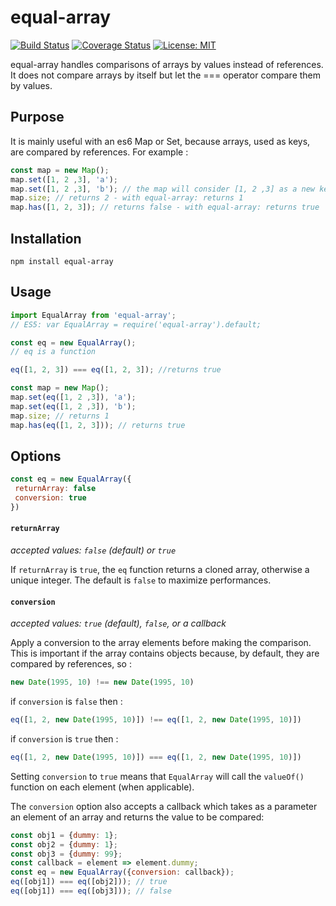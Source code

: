# equal-array

[![Build Status](https://travis-ci.org/couralex/equal-array.svg?branch=master)](https://travis-ci.org/couralex/equal-array)
[![Coverage Status](https://coveralls.io/repos/github/couralex/equal-array/badge.svg?branch=master)](https://coveralls.io/github/couralex/equal-array?branch=master)
[![License: MIT](https://img.shields.io/badge/License-MIT-blue.svg)](https://opensource.org/licenses/MIT)

equal-array handles comparisons of arrays by values instead of references. It does not compare arrays by itself but let the === operator compare them by values.

## Purpose

It is mainly useful with an es6 Map or Set, because arrays, used as keys, are compared by references. For example :
```js
const map = new Map();
map.set([1, 2 ,3], 'a');
map.set([1, 2 ,3], 'b'); // the map will consider [1, 2 ,3] as a new key
map.size; // returns 2 - with equal-array: returns 1
map.has([1, 2, 3]); // returns false - with equal-array: returns true
```

## Installation

```
npm install equal-array
```

## Usage

```js
import EqualArray from 'equal-array';
// ES5: var EqualArray = require('equal-array').default;

const eq = new EqualArray();
// eq is a function

eq([1, 2, 3]) === eq([1, 2, 3]); //returns true

const map = new Map();
map.set(eq([1, 2 ,3]), 'a');
map.set(eq([1, 2 ,3]), 'b');
map.size; // returns 1
map.has(eq([1, 2, 3])); // returns true
```

## Options

```js
const eq = new EqualArray({
 returnArray: false
 conversion: true
})
```

#### `returnArray`
*accepted values: `false` (default) or `true`*

If `returnArray` is `true`, the `eq` function returns a cloned array, otherwise a unique integer. The default is `false` to maximize performances.

#### `conversion`
*accepted values: `true` (default), `false`, or a callback*

Apply a conversion to the array elements before making the comparison. This is important if the array contains objects because, by default, they are compared by references, so :
```js
new Date(1995, 10) !== new Date(1995, 10)
```

if `conversion` is `false` then :
```js
eq([1, 2, new Date(1995, 10)]) !== eq([1, 2, new Date(1995, 10)])
```

if `conversion` is `true` then :
```js
eq([1, 2, new Date(1995, 10)]) === eq([1, 2, new Date(1995, 10)])
```
Setting `conversion` to `true` means that `EqualArray` will call the `valueOf()` function on each element (when applicable).

The `conversion` option also accepts a callback which takes as a parameter an element of an array and returns the value to be compared:
```js
const obj1 = {dummy: 1};
const obj2 = {dummy: 1};
const obj3 = {dummy: 99};
const callback = element => element.dummy;
const eq = new EqualArray({conversion: callback});
eq([obj1]) === eq([obj2])); // true
eq([obj1]) === eq([obj3])); // false
```
